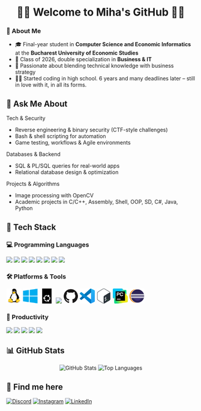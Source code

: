 <h1 align="center">🙋‍♀️ Welcome to Miha's GitHub 🙋‍♀️</h1>


### 🧾 About Me

- 🎓 Final-year student in **Computer Science and Economic Informatics** at the **Bucharest University of Economic Studies** 
- 🎯 Class of 2026, double specialization in **Business & IT**  
- 🧠 Passionate about blending technical knowledge with business strategy
- 👩‍💻 Started coding in high school. 6 years and many deadlines later – still in love with it, in all its forms.
  
## 💬 Ask Me About

  Tech & Security  
- Reverse engineering & binary security (CTF-style challenges)  
- Bash & shell scripting for automation  
- Game testing, workflows & Agile environments  

 Databases & Backend  
- SQL & PL/SQL queries for real-world apps  
- Relational database design & optimization  

 Projects & Algorithms  
- Image processing with OpenCV  
- Academic projects in C/C++, Assembly, Shell, OOP, SD, C#, Java, Python

## 🚀 Tech Stack

### 💻 Programming Languages
<p align="left">
  <img src="https://cdn.jsdelivr.net/gh/devicons/devicon/icons/python/python-original.svg" height="40"/>
  <img src="https://cdn.jsdelivr.net/gh/devicons/devicon/icons/java/java-original.svg" height="40"/>
  <img src="https://cdn.jsdelivr.net/gh/devicons/devicon/icons/c/c-original.svg" height="40"/>
  <img src="https://cdn.jsdelivr.net/gh/devicons/devicon/icons/cplusplus/cplusplus-original.svg" height="40"/>
  <img src="https://cdn.jsdelivr.net/gh/devicons/devicon/icons/javascript/javascript-original.svg" height="40"/>
  <img src="https://cdn.jsdelivr.net/gh/devicons/devicon/icons/html5/html5-original.svg" height="40"/>
  <img src="https://cdn.jsdelivr.net/gh/devicons/devicon/icons/css3/css3-original.svg" height="40"/>
  <img src="https://cdn.jsdelivr.net/gh/devicons/devicon/icons/oracle/oracle-original.svg" height="40"/>
</p>

### 🛠 Platforms & Tools
<p align="left">
  <a href="https://www.linux.org/"><img src="https://raw.githubusercontent.com/devicons/devicon/master/icons/linux/linux-original.svg" width="40"/></a>
  <a href="https://www.microsoft.com/windows"><img src="https://raw.githubusercontent.com/devicons/devicon/master/icons/windows8/windows8-original.svg" width="40"/></a>
  <a href="https://ubuntu.com/"><img src="https://raw.githubusercontent.com/devicons/devicon/master/icons/ubuntu/ubuntu-plain.svg" width="40"/></a>
  <a href="https://git-scm.com/"><img src="https://www.vectorlogo.zone/logos/git-scm/git-scm-icon.svg" width="40"/></a>
  <a href="https://github.com/"><img src="https://raw.githubusercontent.com/devicons/devicon/master/icons/github/github-original.svg" width="40"/></a>
  <a href="https://code.visualstudio.com/"><img src="https://raw.githubusercontent.com/devicons/devicon/master/icons/vscode/vscode-original.svg" width="40"/></a>
  <a href="https://www.gnu.org/software/bash/"><img src="https://raw.githubusercontent.com/devicons/devicon/master/icons/bash/bash-original.svg" width="40"/></a>
  <a href="https://www.jetbrains.com/pycharm/"><img src="https://raw.githubusercontent.com/devicons/devicon/master/icons/pycharm/pycharm-original.svg" width="40" alt="PyCharm"/></a>
  <a href="https://www.eclipse.org/"><img src="https://raw.githubusercontent.com/devicons/devicon/master/icons/eclipse/eclipse-original.svg" width="40" alt="Eclipse"/></a>
</p>

### 🧰 Productivity
<p align="left">
  <img src="https://img.shields.io/badge/Excel-217346?style=for-the-badge&logo=microsoftexcel&logoColor=white"/>
  <img src="https://img.shields.io/badge/Word-2B579A?style=for-the-badge&logo=microsoftword&logoColor=white"/>
  <img src="https://img.shields.io/badge/PowerPoint-B7472A?style=for-the-badge&logo=microsoftpowerpoint&logoColor=white"/>
  <img src="https://img.shields.io/badge/Access-A4373A?style=for-the-badge&logo=microsoftaccess&logoColor=white"/>
  <img src="https://img.shields.io/badge/Canva-00C4CC?style=for-the-badge&logo=canva&logoColor=white"/>
</p>

## 📊 GitHub Stats

<div align="center">

![GitHub Stats](https://github-readme-stats.vercel.app/api?username=mihaelacoman1&show_icons=true&theme=tokyonight&count_private=true&cache_seconds=3600)
![Top Languages](https://github-readme-stats.vercel.app/api/top-langs/?username=mihaelacoman1&layout=compact&theme=tokyonight)

</div>

## 🔗 Find me here

[![Discord](https://img.shields.io/badge/Discord-%237289DA?style=for-the-badge&logo=discord&logoColor=white)](https://discordapp.com/users/758783084446875670)
[![Instagram](https://img.shields.io/badge/Instagram-E4405F?style=for-the-badge&logo=instagram&logoColor=white)](https://instagram.com/mihaela.adelina0)
[![LinkedIn](https://img.shields.io/badge/LINKEDIN-0077B5?style=for-the-badge&logo=linkedin&logoColor=white)](https://www.linkedin.com/in/mihaela-coman-4bb510234/)



